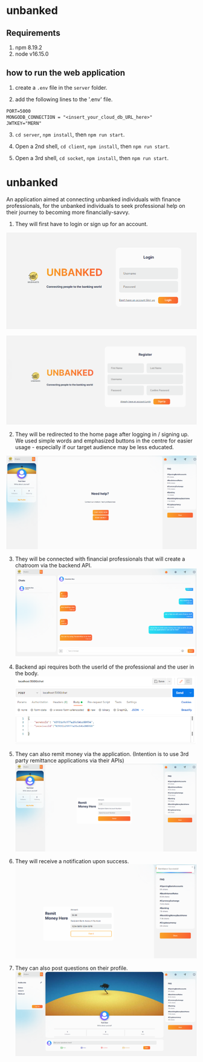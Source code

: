 # unbanked

## Requirements
1. npm 8.19.2 
2. node v16.15.0

## how to run the web application

1. create a `.env` file in the `server` folder.

2. add the following lines to the '.env' file.
```
PORT=5000
MONGODB_CONNECTION = "<insert_your_cloud_db_URL_here>"
JWTKEY="MERN"
```

3. `cd server`, `npm install`, then `npm run start`.

4. Open a 2nd shell, `cd client`, `npm install`, then `npm run start`.

5. Open a 3rd shell, `cd socket`, `npm install`, then `npm run start`.


# unbanked 

An application aimed at connecting unbanked individuals with finance professionals, for the unbanked individuals to seek professional help on their journey to becoming more financially-savvy.

1. They will first have to login or sign up for an account.

![Login Page](https://github.com/charlotte-wt/unbanked/blob/master/appImages/Login.png?raw=true)

![Signup Page](https://github.com/charlotte-wt/unbanked/blob/master/appImages/Signup.png?raw=true)


2. They will be redirected to the home page after logging in / signing up. We used simple words and emphasized buttons in the centre for easier usage - especially if our target audience may be less educated.

![Home Page](https://github.com/charlotte-wt/unbanked/blob/master/appImages/HomePage.png?raw=true)


3. They will be connected with financial professionals that will create a chatroom via the backend API.
![Chat Page](https://github.com/charlotte-wt/unbanked/blob/master/appImages/ChatPage.png?raw=true)


4. Backend api requires both the userId of the professional and the user in the body.
![Chat API](https://github.com/charlotte-wt/unbanked/blob/master/appImages/OpenChatRoom.png?raw=true)

5. They can also remit money via the application. (Intention is to use 3rd party remittance applications via their APIs)
![Remit Page](https://github.com/charlotte-wt/unbanked/blob/master/appImages/RemittancePage.png?raw=true)

6. They will receive a notification upon success.
![Remit Page](https://github.com/charlotte-wt/unbanked/blob/master/appImages/SuccessIndicator.png?raw=true)

7. They can also post questions on their profile.
![Profile Page](https://github.com/charlotte-wt/unbanked/blob/master/appImages/ProfilePage.png?raw=true)

